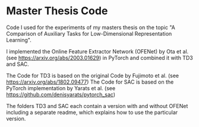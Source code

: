 # Master Thesis Code
Code I used for the experiments of my masters thesis on the topic "A Comparison of Auxiliary Tasks for Low-Dimensional Representation Learning".

I implemented the Online Feature Extractor Network (OFENet) by Ota et al. (see https://arxiv.org/abs/2003.01629) in PyTorch and 
combined it with TD3 and SAC.

The Code for TD3 is based on the original Code by Fujimoto et al. (see https://arxiv.org/abs/1802.09477)
The Code for SAC is based on the PyTorch implementation by Yarats et al. (see https://github.com/denisyarats/pytorch_sac)

The folders TD3 and SAC each contain a version with and without OFENet including a separate readme, which explains how to use the particular version.

